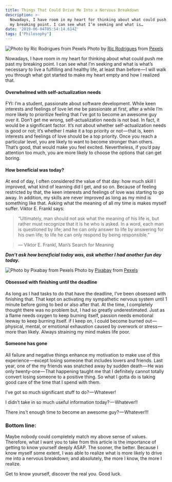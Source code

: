 ```yaml
---
title: Things That Could Drive Me Into a Nervous Breakdown
description: >-
  Nowadays, I have room in my heart for thinking about what could push me past
  my breaking point. I can see what I’m seeking and what is…
date: '2019-06-04T05:54:14.614Z'
tags: ["Philosophy"]
---
```


![Photo by [Ric Rodrigues](https://www.pexels.com/ja-jp/@ricrodrigues?utm_content=attributionCopyText&utm_medium=referral&utm_source=pexels) from [Pexels](https://www.pexels.com/ja-jp/photo/1278566/?utm_content=attributionCopyText&utm_medium=referral&utm_source=pexels)](https://cdn-images-1.medium.com/max/800/1*ftquH--L3i4J-IOlpmkYoQ.jpeg)
Photo by [Ric Rodrigues](https://www.pexels.com/ja-jp/@ricrodrigues?utm_content=attributionCopyText&utm_medium=referral&utm_source=pexels) from [Pexels](https://www.pexels.com/ja-jp/photo/1278566/?utm_content=attributionCopyText&utm_medium=referral&utm_source=pexels)

Nowadays, I have room in my heart for thinking about what could push me past my breaking point. I can see what I’m seeking and what is what’s necessary to live a fulfilling and healthy life, at least than before — I will walk you through what got started to make my heart empty and how I realized that.

#### Overwhelmed with self-actualization needs

FYI: I’m a student, passionate about software development. While keen interests and feelings of love let me be passionate at first, after a while I’m more likely to prioritize feeling that I’ve got to become an awesome guy over it. Don’t get me wrong, self-actualization needs is not bad. In fact, it would be a significant factor. It’s not about whether self-actualization needs is good or not; it’s whether I make it a top priority or not — that is, keen interests and feelings of love should be a top priority. Once you reach a particular level, you are likely to want to become stronger than others. That’s good, that would make you feel excited. Nevertheless, if you’d pay attention too much, you are more likely to choose the options that can get boring.

#### How beneficial was today?

At end of day, I often considered the value of that day: how much skill I improved, what kind of learning did I get, and so on. Because of feeling restricted by that, the keen interests and feelings of love was starting to go away. In addition, my skills are never improved as long as my mind is something like that. Asking what the meaning of all my time is makes myself suffer. Viktor E. Frankl says:

> “Ultimately, man should not ask what the meaning of his life is, but rather must recognize that it is he who is asked. In a word, each man is questioned by life; and he can only answer to life by answering for his own life; to life he can only respond by being responsible.”

> ― Viktor E. Frankl, Man’s Search for Meaning

**_Don’t ask how beneficial today was, ask whether I had another fun day today._**

![Photo by [Pixabay](https://www.pexels.com/ja-jp/@pixabay?utm_content=attributionCopyText&utm_medium=referral&utm_source=pexels) from [Pexels](https://www.pexels.com/ja-jp/photo/60032/?utm_content=attributionCopyText&utm_medium=referral&utm_source=pexels)](https://cdn-images-1.medium.com/max/800/1*mDOLLdnlFE2ZzWIhX4x9wQ.jpeg)
Photo by [Pixabay](https://www.pexels.com/ja-jp/@pixabay?utm_content=attributionCopyText&utm_medium=referral&utm_source=pexels) from [Pexels](https://www.pexels.com/ja-jp/photo/60032/?utm_content=attributionCopyText&utm_medium=referral&utm_source=pexels)

#### **Obsessed** with finishing until the deadline

As long as I had tasks to do that have the deadline, I’ve been obsessed with finishing that. That kept on activating my sympathetic nervous system until 1 minute before going to bed or also after that. At the time, I completely thought there was no problem but, I had so greatly underestimated. Just as a flame needs oxygen to keep burning itself, passion needs emotional leeway to keep burning itself. if I keep on, I could become burned out — physical, mental, or emotional exhaustion caused by overwork or stress — more than likely. Always straining my mind makes life poor.

#### Someone has gone

All failure and negative things enhance my motivation to make use of this experience — except losing someone that includes lovers and friends. Last year, one of the my friends was snatched away by sudden death — He was only twenty-one — That happening taught me that I definitely cannot totally convert losing someone to a positive thing. So what I gotta do is taking good care of the time that I spend with them.

I’ve got so much significant stuff to do? — Whatever!

I didn’t take in so much useful information today? — Whatever!!

There ins’t enough time  to become an awesome guy? — Whatever!!!

### Bottom line:

Maybe nobody could completely match my above sense of values. Therefore, what I want you to take from this article is the importance of getting to know yourself deeply ASAP. The sooner, the better. Because I know myself some extent, I was able to realize what is more likely to drive me into a nervous breakdown; and absolutely,  the more I know, the more I realize.

Get to know yourself, discover the real you. Good luck.
